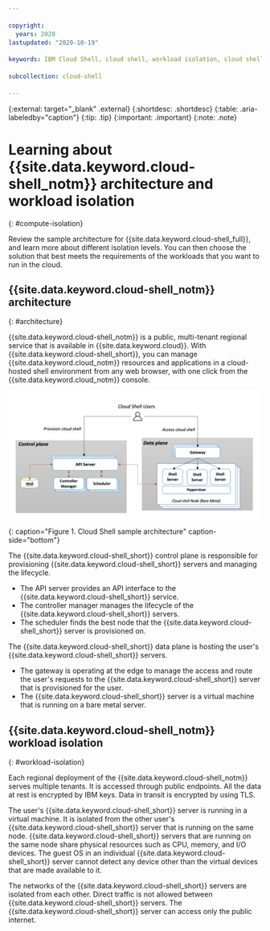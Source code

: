 ```yaml
---

copyright:
  years: 2020
lastupdated: "2020-10-19"

keywords: IBM Cloud Shell, cloud shell, workload isolation, cloud shell architecture, cloud shell control plane, cloud shell data plane, cloud shell service, public isolation for cloud shell, compute isolation for cloud shell, cloud shell architecture, workload isolation in cloud shell

subcollection: cloud-shell

---
```


{:external: target="_blank" .external}
{:shortdesc: .shortdesc}
{:table: .aria-labeledby="caption"}
{:tip: .tip}
{:important: .important}
{:note: .note}

# Learning about {{site.data.keyword.cloud-shell_notm}} architecture and workload isolation
{: #compute-isolation}

Review the sample architecture for {{site.data.keyword.cloud-shell_full}}, and learn more about different isolation levels. You can then choose the solution that best meets the requirements of the workloads that you want to run in the cloud.

## {{site.data.keyword.cloud-shell_notm}} architecture
{: #architecture}

{{site.data.keyword.cloud-shell_notm}} is a public, multi-tenant regional service that is available in {{site.data.keyword.cloud}}. With {{site.data.keyword.cloud-shell_short}}, you can manage {{site.data.keyword.cloud_notm}} resources and applications in a cloud-hosted shell environment from any web browser, with one click from the {{site.data.keyword.cloud_notm}} console. 

![A diagram that shows a sample Cloud Shell architecture.](images/workload_isolation.png "Cloud Shell architecture sample."){: caption="Figure 1. Cloud Shell sample architecture" caption-side="bottom"}

The {{site.data.keyword.cloud-shell_short}} control plane is responsible for provisioning {{site.data.keyword.cloud-shell_short}} servers and managing the lifecycle.

- The API server provides an API interface to the {{site.data.keyword.cloud-shell_short}} service.
- The controller manager manages the lifecycle of the {{site.data.keyword.cloud-shell_short}} servers.
- The scheduler finds the best node that the {{site.data.keyword.cloud-shell_short}} server is provisioned on. 

The {{site.data.keyword.cloud-shell_short}} data plane is hosting the user's {{site.data.keyword.cloud-shell_short}} servers. 

- The gateway is operating at the edge to manage the access and route the user's requests to the {{site.data.keyword.cloud-shell_short}} server that is provisioned for the user.
- The {{site.data.keyword.cloud-shell_short}} server is a virtual machine that is running on a bare metal server. 

## {{site.data.keyword.cloud-shell_notm}} workload isolation
{: #workload-isolation}

Each regional deployment of the {{site.data.keyword.cloud-shell_notm}} serves multiple tenants. It is accessed through public endpoints. All the data at rest is encrypted by IBM keys. Data in transit is encrypted by using TLS.

The user's {{site.data.keyword.cloud-shell_short}} server is running in a virtual machine. It is isolated from the other user's {{site.data.keyword.cloud-shell_short}} server that is running on the same node. {{site.data.keyword.cloud-shell_short}} servers that are running on the same node share physical resources such as CPU, memory, and I/O devices. The guest OS in an individual {{site.data.keyword.cloud-shell_short}} server cannot detect any device other than the virtual devices that are made available to it. 

The networks of the {{site.data.keyword.cloud-shell_short}} servers are isolated from each other. Direct traffic is not allowed between {{site.data.keyword.cloud-shell_short}} servers. The {{site.data.keyword.cloud-shell_short}} server can access only the public internet. 
